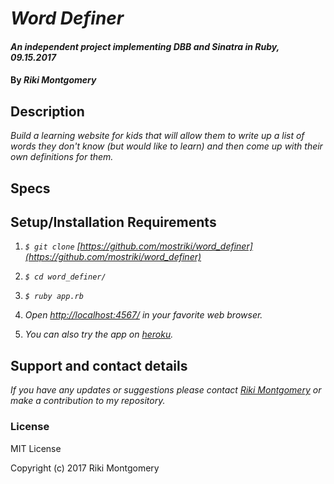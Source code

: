 # _Word Definer_

#### _An independent project implementing DBB and Sinatra in Ruby, 09.15.2017_

#### By _Riki Montgomery_

## Description

_Build a learning website for kids that will allow them to write up a list of words they don't know (but would like to learn) and then come up with their own definitions for them._

## Specs



## Setup/Installation Requirements

1. _`$ git clone` [https://github.com/mostriki/word_definer](https://github.com/mostriki/word_definer)_

2. _`$ cd word_definer/`_

3. _`$ ruby app.rb`_

4. _Open [http://localhost:4567/](http://localhost:4567/) in your favorite web browser._

5. _You can also try the app on [heroku](https://obscure-cliffs-15275.herokuapp.com/)._

## Support and contact details

_If you have any updates or suggestions please contact [Riki Montgomery] or make a contribution to my repository._

[Riki Montgomery]: mailto:mostriki820@gmail.com

### License

MIT License

Copyright (c) 2017 Riki Montgomery
